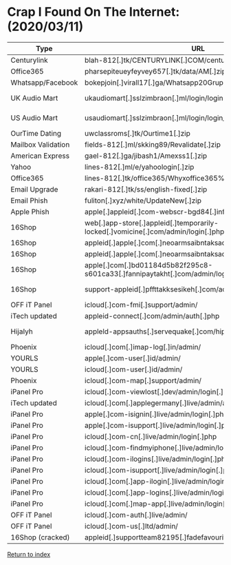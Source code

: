 # Crap I Found On The Internet: (2020/03/11)

| Type               | URL                                                                               | IP Address            | Threat Actor Email(s)                                |
| ------------------ | --------------------------------------------------------------------------------- | --------------------- | ---------------------------------------------------- |
| Centurylink        | blah-812[.]tk/CENTURYLINK[.]COM/centurylink[.]zip                                 | 47[.]245[.]25[.]81    | resultzigbalodeni@yandex[.]com                       |
| Office365          | pharsepiteueyfeyvey657[.]tk/data/AM[.]zip                                         | 178[.]159[.]36[.]161  | ovoko101@dnmultiglobal[.]com                         |
| Whatsapp/Facebook  | bokepjoin[.]virall17[.]ga/Whatsapp20Grupnew[.]zip                                 | 213[.]136[.]74[.]52   | meki@gmail[.]com                                     |
| UK Audio Mart      | ukaudiomart[.]sslzimbraon[.]ml/login/login[.]zip                                  | 37[.]72[.]171[.]98    | mrolland781@gmail[.]com<br/>sheddyslim2012@gmail[.]com   |
| US Audio Mart      | usaudiomart[.]sslzimbraon[.]ml/login/login_files[.]zip                            | 37[.]72[.]171[.]98    | mrolland781@gmail[.]com<br/>sheddyslim2012@gmail[.]com   |
| OurTime Dating     | uwclassroms[.]tk/Ourtime1[.]zip                                                   | 192[.]210[.]199[.]66  | joycewebber26@gmail[.]com                            |
| Mailbox Validation | fields-812[.]ml/skking89/Revalidate[.]zip                                         | 149[.]129[.]136[.]5   | vipegen@gmail[.]com                                  |
| American Express   | gael-812[.]ga/jibash1/Amexss1[.]zip                                               | 149[.]129[.]136[.]5   | ambitiousjibash1@gmail[.]com                         |
| Yahoo              | lines-812[.]ml/e/yahoologin[.]zip                                                 | 149[.]129[.]136[.]5   | jhaymasterjhay@gmail[.]com                           |
| Office365          | lines-812[.]tk/office365/Whyxoffice365%202018[.]zip                               | 149[.]129[.]136[.]5   | n/a (unconfigured)                                   |
| Email Upgrade      | rakari-812[.]tk/ss/english-fixed[.]zip                                            | 8[.]209[.]92[.]252    | bansytbobo@gmail[.]com                               |
| Email Phish        | fuliton[.]xyz/white/UpdateNew[.]zip                                               | 94[.]156[.]175[.]61   | mken2kg@gmail[.]com                                  |
| Apple Phish        | apple[.]appleid[.]com-webscr-bgd84[.]info/#/welcome                               | 162[.]214[.]77[.]213  | n/a                                                  |
| 16Shop             | web[.]app-store[.]appleid[.]temporarily-locked[.]vomicine[.]com/admin/login[.]php | 162[.]241[.]201[.]127 | rippfckyurslf@gmail[.]com                            |
| 16Shop             | appleid[.]apple[.]com[.]neoarmsaibntaksada[.]com/admin/login[.]php                | 162[.]241[.]70[.]188  | edi[.]wowogans@yandex[.]com                          |
| 16Shop             | appleid[.]apple[.]com[.]neoarmsaibntaksadc[.]com/admin/login[.]php                | 162[.]241[.]70[.]188  | bangkemailashu@gmail[.]com                           |
| 16Shop             | apple[.]com[.]bd01184d5b82f295c8-s601ca33[.]fannipaytakht[.]com/admin/login[.]php | 94[.]130[.]255[.]200  | jiushihiyiyi@yandex[.]com                            |
| 16Shop             | support-appleid[.]pffttakksesikeh[.]com/admin/login[.]php                         | 167[.]172[.]149[.]0   | corona_virus@support-appleid[.]pffttakksesikeh[.]com |
| OFF iT Panel       | icloud[.]com-fmi[.]support/admin/                                                 | 5[.]100[.]152[.]162   | n/a                                                  |
| iTech updated      | appleid-connect[.]com/admin/auth[.]php                                            | 199[.]79[.]63[.]113   | n/a                                                  |
| HijaIyh            | appleld-appsauths[.]servequake[.]com/hipanel                                      | 104[.]223[.]170[.]169 | n/a (result[.]iyh[.]json is encoded somehow)         |
| Phoenix            | icloud[.]com[.]imap-log[.]in/admin/                                               | 82[.]202[.]175[.]117  | n/a                                                  |
| YOURLS             | apple[.]com-user[.]id/admin/                                                      | 93[.]170[.]123[.]138  | n/a                                                  |
| YOURLS             | icloud[.]com-user[.]id/admin/                                                     | 93[.]170[.]123[.]138  | n/a                                                  |
| Phoenix            | icloud[.]com-map[.]support/admin/                                                 | 5[.]180[.]102[.]79    | n/a                                                  |
| iPanel Pro         | icloud[.]com-viewlost[.]dev/admin/login[.]php                                     | 31[.]31[.]196[.]65    | n/a                                                  |
| iTech updated      | icloud[.]com[.]applegermany[.]live/admin/auth[.]php                               | 37[.]140[.]192[.]115  | n/a                                                  |
| iPanel Pro         | apple[.]com-isignin[.]live/admin/login[.]php                                      | 190[.]14[.]38[.]22    | n/a                                                  |
| iPanel Pro         | apple[.]com-isupport[.]live/admin/login[.]php                                     | 190[.]14[.]38[.]22    | n/a                                                  |
| iPanel Pro         | icloud[.]com-cn[.]live/admin/login[.]php                                          | 190[.]14[.]38[.]22    | n/a                                                  |
| iPanel Pro         | icloud[.]com-findmyiphone[.]live/admin/login[.]php                                | 190[.]14[.]38[.]22    | n/a                                                  |
| iPanel Pro         | icloud[.]com-ilogins[.]live/admin/login[.]php                                     | 190[.]14[.]38[.]22    | n/a                                                  |
| iPanel Pro         | icloud[.]com-isupport[.]live/admin/login[.]php                                    | 190[.]14[.]38[.]22    | n/a                                                  |
| iPanel Pro         | icloud[.]com[.]app-ilogin[.]live/admin/login[.]php                                | 190[.]14[.]38[.]22    | n/a                                                  |
| iPanel Pro         | icloud[.]com[.]app-logins[.]live/admin/login[.]php                                | 190[.]14[.]38[.]22    | n/a                                                  |
| iPanel Pro         | icloud[.]com[.]map-app[.]live/admin/login[.]php                                   | 190[.]14[.]38[.]22    | n/a                                                  |
| OFF iT Panel       | icloud[.]com-auth[.]live/admin/                                                   | 198[.]7[.]58[.]222    | n/a                                                  |
| OFF iT Panel       | icloud[.]com-us[.]ltd/admin/                                                      | 198[.]7[.]58[.]222    | n/a                                                  |
| 16Shop (cracked)   | appleid[.]supportteam82195[.]fadefavourite[.]com/admin/login[.]php                | 209[.]87[.]149[.]212  | n/a                                                  |

[Return to index](/archive)
